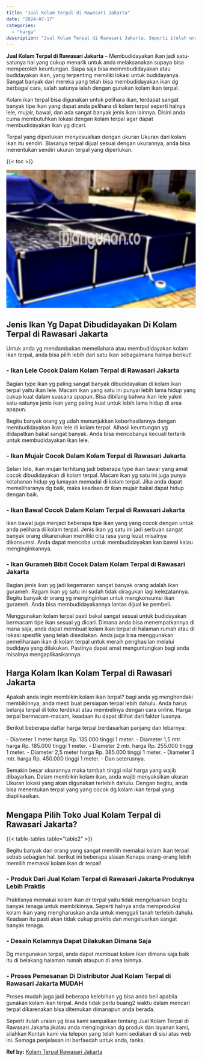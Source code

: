 ```yaml
---
title: "Jual Kolam Terpal di Rawasari Jakarta"
date: "2024-07-17"
categories: 
  - "harga"
description: "Jual Kolam Terpal di Rawasari Jakarta. Seperti itulah uraian yg bisa kami sampaikan tentang Jual Kolam Terpal di Rawasari Jakarta jikalau anda menginginkan d..."
---
```


**Jual Kolam Terpal di Rawasari Jakarta** – Membudidayakan ikan jadi satu-satunya hal yang cukup menarik untuk anda melaksanakan supaya bisa memperoleh keuntungan. Siapa saja bisa memmbudidayakan atau budidayakan ikan, yang terpenting memiliki lokasi untuk budidayanya. Sangat banyak dari mereka yang telah bisa membudidayakan ikan dg berbagai cara, salah satunya ialah dengan gunakan kolam ikan terpal.

Kolam ikan terpal bisa digunakan untuk pelihara ikan, terdapat sangat banyak tipe ikan yang dapat anda pelihara di kolam terpal seperti halnya lele, mujair, bawal, dan ada sangat banyak jenis ikan lainnya. Disini anda cuma membutuhkan lokasi dengan kolam terpal agar dapat membudidayakan ikan yg dicari.

Terpal yang diperlukan menyesuaikan dengan ukuran Ukuran dari kolam ikan itu sendiri. Biasanya terpal dijual sesuai dengan ukurannya, anda bisa menentukan sendiri ukuran terpal yang diperlukan.

{{< toc >}}

![Jual Kolam Terpal di Rawasari Jakarta](/images/jual-kolam-terpal-48.png)

## Jenis Ikan Yg Dapat Dibudidayakan Di Kolam Terpal di Rawasari Jakarta

Untuk anda yg mendambakan memeliahara atau membudidayakan kolam ikan terpal, anda bisa pilih lebih dari satu ikan sebagaimana halnya berikut!

### \- Ikan Lele Cocok Dalam Kolam Terpal di Rawasari Jakarta

Bagian type ikan yg paling sangat banyak dibudidayakan di kolam ikan terpal yaitu ikan lele. Macam ikan yang satu ini punyai lebih lama hidup yang cukup kuat dalam suasana apapun. Bisa dibilang bahwa ikan lele yakni satu-satunya jenis ikan yang paling kuat untuk lebih lama hidup di area apapun.

Begitu banyak orang yg udah menunjukkan keberhasilannya dengan membudidayakan ikan lele di kolam terpal. Alhasil keuntungan yg didapatkan bakal sangat banyak. Anda bisa mencobanya kecuali tertarik untuk membudidayakan ikan lele.

### \- Ikan Mujair Cocok Dalam Kolam Terpal di Rawasari Jakarta

Selain lele, ikan mujair terhitung jadi beberapa type ikan tawar yang amat cocok dibudidayakan di kolam terpal. Macam ikan yg satu ini juga punya ketahanan hidup yg lumayan memadai di kolam terpal. Jika anda dapat memeliharanya dg baik, maka keadaan dr ikan mujair bakal dapat hidup dengan baik.

### \- Ikan Bawal Cocok Dalam Kolam Terpal di Rawasari Jakarta

Ikan bawal juga menjadi beberapa tipe ikan yang yang cocok dengan untuk anda pelihara di kolam terpal. Jenis ikan yg satu ini jadi serbuan sangat banyak orang dikarenakan memiliki cita rasa yang lezat misalnya dikonsumsi. Anda dapat mencoba untuk membudidayakan kan bawal kalau menginginkannya.

### \- Ikan Gurameh Bibit Cocok Dalam Kolam Terpal di Rawasari Jakarta

Bagian jenis ikan yg jadi kegemaran sangat banyak orang adalah ikan gurameh. Ragam ikan yg satu ini sudah tidak diragukan lagi kelezatannya. Begitu banyak dr orang yg menginginkan untuk mengkonsumsi ikan gurameh. Anda bisa membudidayakannya lantas dijual ke pembeli.

Menggunakan kolam terpal pasti bakal sangat sesuai untuk budidayakan bermacam tipe ikan sesuai yg dicari. Dimana anda bisa menempatkannya di mana saja, anda dapat membuat kolam ikan terpal di halaman rumah atau di lokasi spesifik yang telah disediakan. Anda juga bisa menggunakan pemeliharaan ikan di kolam terpal untuk meraih penghasilan melalui budidaya yang dilakukan. Pastinya dapat amat menguntungkan bagi anda misalnya mengaplikasikannya.

## Harga Kolam Ikan Kolam Terpal di Rawasari Jakarta

Apakah anda ingin membikin kolam ikan terpal? bagi anda yg menghendaki membikinnya, anda mesti buat persiapan terpal lebih dahulu. Anda harus belanja terpal di toko terdekat atau membelinya dengan cara online. Harga terpal bermacam-macam, keadaan itu dapat dilihat dari faktor luasnya.

Berikut beberapa daftar harga terpal berdasarkan panjang dan lebarnya:

\- Diameter 1 meter harga Rp. 135.000 tinggi 1 meter. - Diameter 1,5 mtr. harga Rp. 185.000 tinggi 1 meter. - Diameter 2 mtr. harga Rp. 255.000 tinggi 1 meter. - Diameter 2,5 meter harga Rp. 385.000 tinggi 1 meter. - Diameter 3 mtr. harga Rp. 450.000 tinggi 1 meter. - Dan seterusnya.

Semakin besar ukurannya maka tambah tinggi nilai harga yang wajib dibayarkan. Dalam membikin kolam ikan, anda wajib menyaksikan ukuran Ukuran lokasi yang akan digunakan terlebih dahulu. Dengan begitu, anda bisa menentukan terpal yang yang cocok dg kolam ikan terpal yang diaplikasikan.

## Mengapa Pilih Toko Jual Kolam Terpal di Rawasari Jakarta?

{{< table-tables table="table2" >}}

Begitu banyak dari orang yang sangat memilih memakai kolam ikan terpal sebab sebagian hal. berikut ini beberapa alasan Kenapa orang-orang lebih memilih memakai kolam ikan dr terpal!

### \- Produk Dari Jual Kolam Terpal di Rawasari Jakarta Produknya Lebih Praktis

Praktisnya memakai kolam ikan dr terpal yaitu tidak mengeluarkan begitu banyak tenaga untuk membikinnya. Seperti halnya anda memproduksi kolam ikan yang mengharuskan anda untuk menggali tanah terlebih dahulu. Keadaan itu pasti akan tidak cukup praktis dan mengeluarkan sangat banyak tenaga.

### \- Desain Kolamnya Dapat Dilakukan Dimana Saja

Dg mengunakan terpal, anda dapat membuat kolam ikan dimana saja baik itu di belakang halaman rumah ataupun di area lainnya.

### \- Proses Pemesanan Di Distributor Jual Kolam Terpal di Rawasari Jakarta MUDAH

Proses mudah juga jadi beberapa kelebihan yg bisa anda beli apabila gunakan kolam ikan terpal. Anda tidak perlu buang2 waktu dalam mencari terpal dikarenakan bisa ditemukan dimanapun anda berada.

Seperti itulah uraian yg bisa kami sampaikan tentang Jual Kolam Terpal di Rawasari Jakarta jikalau anda menginginkan dg produk dan layanan kami, silahkan Kontak kami via telepon yang telah kami sediakan di sisi atas web ini. Semoga penjelasan ini berfaedah untuk anda, tanks.

**Ref by:** [Kolam Terpal Rawasari Jakarta](https://id.wikipedia.org/wiki/Kolam)
